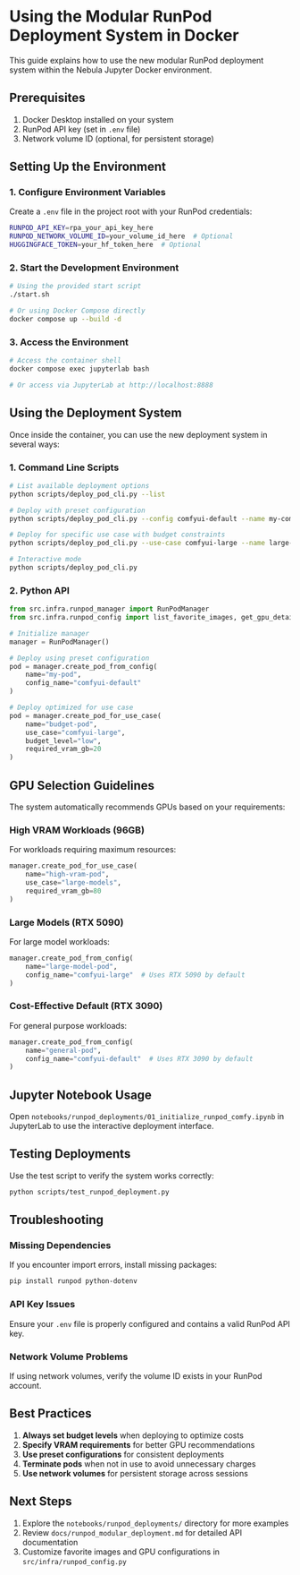 # Using the Modular RunPod Deployment System in Docker

This guide explains how to use the new modular RunPod deployment system within the Nebula Jupyter Docker environment.

## Prerequisites

1. Docker Desktop installed on your system
2. RunPod API key (set in `.env` file)
3. Network volume ID (optional, for persistent storage)

## Setting Up the Environment

### 1. Configure Environment Variables

Create a `.env` file in the project root with your RunPod credentials:

```bash
RUNPOD_API_KEY=rpa_your_api_key_here
RUNPOD_NETWORK_VOLUME_ID=your_volume_id_here  # Optional
HUGGINGFACE_TOKEN=your_hf_token_here  # Optional
```

### 2. Start the Development Environment

```bash
# Using the provided start script
./start.sh

# Or using Docker Compose directly
docker compose up --build -d
```

### 3. Access the Environment

```bash
# Access the container shell
docker compose exec jupyterlab bash

# Or access via JupyterLab at http://localhost:8888
```

## Using the Deployment System

Once inside the container, you can use the new deployment system in several ways:

### 1. Command Line Scripts

```bash
# List available deployment options
python scripts/deploy_pod_cli.py --list

# Deploy with preset configuration
python scripts/deploy_pod_cli.py --config comfyui-default --name my-comfyui-pod

# Deploy for specific use case with budget constraints
python scripts/deploy_pod_cli.py --use-case comfyui-large --name large-pod --budget low

# Interactive mode
python scripts/deploy_pod_cli.py
```

### 2. Python API

```python
from src.infra.runpod_manager import RunPodManager
from src.infra.runpod_config import list_favorite_images, get_gpu_details

# Initialize manager
manager = RunPodManager()

# Deploy using preset configuration
pod = manager.create_pod_from_config(
    name="my-pod",
    config_name="comfyui-default"
)

# Deploy optimized for use case
pod = manager.create_pod_for_use_case(
    name="budget-pod",
    use_case="comfyui-large",
    budget_level="low",
    required_vram_gb=20
)
```

## GPU Selection Guidelines

The system automatically recommends GPUs based on your requirements:

### High VRAM Workloads (96GB)
For workloads requiring maximum resources:
```python
manager.create_pod_for_use_case(
    name="high-vram-pod",
    use_case="large-models",
    required_vram_gb=80
)
```

### Large Models (RTX 5090)
For large model workloads:
```python
manager.create_pod_from_config(
    name="large-model-pod",
    config_name="comfyui-large"  # Uses RTX 5090 by default
)
```

### Cost-Effective Default (RTX 3090)
For general purpose workloads:
```python
manager.create_pod_from_config(
    name="general-pod",
    config_name="comfyui-default"  # Uses RTX 3090 by default
)
```

## Jupyter Notebook Usage

Open `notebooks/runpod_deployments/01_initialize_runpod_comfy.ipynb` in JupyterLab to use the interactive deployment interface.

## Testing Deployments

Use the test script to verify the system works correctly:

```bash
python scripts/test_runpod_deployment.py
```

## Troubleshooting

### Missing Dependencies
If you encounter import errors, install missing packages:

```bash
pip install runpod python-dotenv
```

### API Key Issues
Ensure your `.env` file is properly configured and contains a valid RunPod API key.

### Network Volume Problems
If using network volumes, verify the volume ID exists in your RunPod account.

## Best Practices

1. **Always set budget levels** when deploying to optimize costs
2. **Specify VRAM requirements** for better GPU recommendations
3. **Use preset configurations** for consistent deployments
4. **Terminate pods** when not in use to avoid unnecessary charges
5. **Use network volumes** for persistent storage across sessions

## Next Steps

1. Explore the `notebooks/runpod_deployments/` directory for more examples
2. Review `docs/runpod_modular_deployment.md` for detailed API documentation
3. Customize favorite images and GPU configurations in `src/infra/runpod_config.py`
